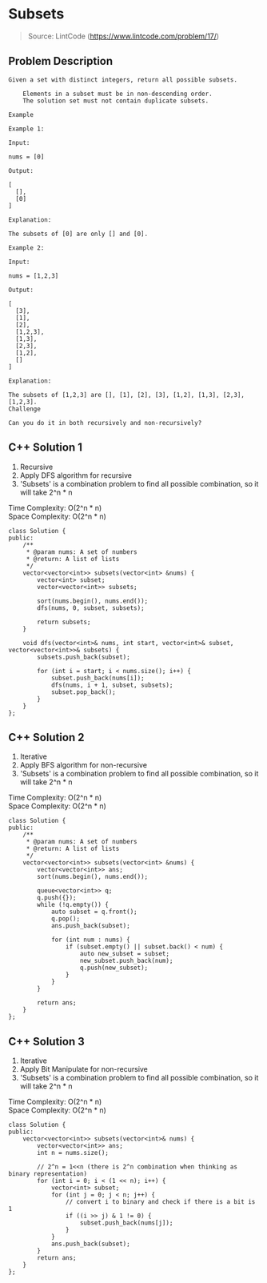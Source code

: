 # Subsets
> Source: LintCode (https://www.lintcode.com/problem/17/)
## Problem Description
```
Given a set with distinct integers, return all possible subsets.

    Elements in a subset must be in non-descending order.
    The solution set must not contain duplicate subsets.

Example

Example 1:

Input:

nums = [0] 

Output:

[ 
  [], 
  [0] 
] 

Explanation:

The subsets of [0] are only [] and [0].

Example 2:

Input:

nums = [1,2,3] 

Output:

[ 
  [3], 
  [1], 
  [2], 
  [1,2,3], 
  [1,3], 
  [2,3], 
  [1,2], 
  [] 
] 

Explanation:

The subsets of [1,2,3] are [], [1], [2], [3], [1,2], [1,3], [2,3], [1,2,3].
Challenge

Can you do it in both recursively and non-recursively?
```

## C++ Solution 1
1. Recursive
2. Apply DFS algorithm for recursive  
3. 'Subsets' is a combination problem to find all possible combination, so it will take 2^n * n   

Time Complexity: O(2^n * n)  
Space Complexity: O(2^n * n)  
 
```
class Solution {
public:
    /**
     * @param nums: A set of numbers
     * @return: A list of lists
     */
    vector<vector<int>> subsets(vector<int> &nums) {
        vector<int> subset;
        vector<vector<int>> subsets;

        sort(nums.begin(), nums.end());
        dfs(nums, 0, subset, subsets);

        return subsets;
    }

    void dfs(vector<int>& nums, int start, vector<int>& subset, vector<vector<int>>& subsets) {
        subsets.push_back(subset);

        for (int i = start; i < nums.size(); i++) {
            subset.push_back(nums[i]);
            dfs(nums, i + 1, subset, subsets);
            subset.pop_back();
        }
    }
};
```

## C++ Solution 2
1. Iterative
2. Apply BFS algorithm for non-recursive  
3. 'Subsets' is a combination problem to find all possible combination, so it will take 2^n * n   

Time Complexity: O(2^n * n)  
Space Complexity: O(2^n * n)  
 
```
class Solution {
public:
    /**
     * @param nums: A set of numbers
     * @return: A list of lists
     */
    vector<vector<int>> subsets(vector<int> &nums) {
        vector<vector<int>> ans;
        sort(nums.begin(), nums.end());

        queue<vector<int>> q;
        q.push({});
        while (!q.empty()) {
            auto subset = q.front();
            q.pop();
            ans.push_back(subset);

            for (int num : nums) {
                if (subset.empty() || subset.back() < num) {
                    auto new_subset = subset;
                    new_subset.push_back(num);
                    q.push(new_subset);
                }
            }
        }
        
        return ans;
    }
};
```
 
## C++ Solution 3
1. Iterative
2. Apply Bit Manipulate for non-recursive  
3. 'Subsets' is a combination problem to find all possible combination, so it will take 2^n * n   

Time Complexity: O(2^n * n)  
Space Complexity: O(2^n * n)  
 
```
class Solution {
public:
    vector<vector<int>> subsets(vector<int>& nums) {
        vector<vector<int>> ans;
        int n = nums.size();
        
        // 2^n = 1<<n (there is 2^n combination when thinking as binary representation)  
        for (int i = 0; i < (1 << n); i++) {
            vector<int> subset;
            for (int j = 0; j < n; j++) {
                // convert i to binary and check if there is a bit is 1
                if ((i >> j) & 1 != 0) {
                    subset.push_back(nums[j]);
                }
            }
            ans.push_back(subset);
        }
        return ans;
    }
};
```